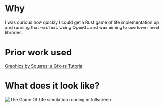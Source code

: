 # Why
I was curious how quickly I could get a Rust game of life implementation up and running that was fast.
Using OpenGL and was aiming to use lower level libraries.

# Prior work used
[Graphics by Squares: a Gfx-rs Tutoria](https://suhr.github.io/gsgt/)

# What does it look like?

![The Game Of Life simulation running in fullscreen](golgfx.gif)